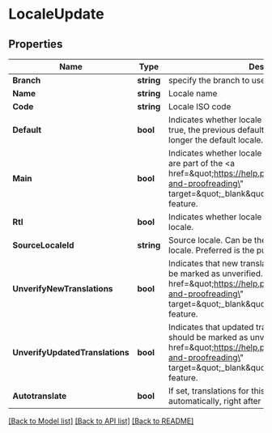 # LocaleUpdate

## Properties

Name | Type | Description | Notes
------------ | ------------- | ------------- | -------------
**Branch** | **string** | specify the branch to use | [optional] 
**Name** | **string** | Locale name | [optional] 
**Code** | **string** | Locale ISO code | [optional] 
**Default** | **bool** | Indicates whether locale is the default locale. If set to true, the previous default locale the project is no longer the default locale. | [optional] 
**Main** | **bool** | Indicates whether locale is a main locale. Main locales are part of the &lt;a href&#x3D;\&quot;https://help.phrase.com/help/verification-and-proofreading\&quot; target&#x3D;\&quot;_blank\&quot;&gt;Verification System&lt;/a&gt; feature. | [optional] 
**Rtl** | **bool** | Indicates whether locale is a RTL (Right-to-Left) locale. | [optional] 
**SourceLocaleId** | **string** | Source locale. Can be the name or public id of the locale. Preferred is the public id. | [optional] 
**UnverifyNewTranslations** | **bool** | Indicates that new translations for this locale should be marked as unverified. Part of the &lt;a href&#x3D;\&quot;https://help.phrase.com/help/verification-and-proofreading\&quot; target&#x3D;\&quot;_blank\&quot;&gt;Advanced Workflows&lt;/a&gt; feature. | [optional] 
**UnverifyUpdatedTranslations** | **bool** | Indicates that updated translations for this locale should be marked as unverified. Part of the &lt;a href&#x3D;\&quot;https://help.phrase.com/help/verification-and-proofreading\&quot; target&#x3D;\&quot;_blank\&quot;&gt;Advanced Workflows&lt;/a&gt; feature. | [optional] 
**Autotranslate** | **bool** | If set, translations for this locale will be fetched automatically, right after creation. | [optional] 

[[Back to Model list]](../README.md#documentation-for-models) [[Back to API list]](../README.md#documentation-for-api-endpoints) [[Back to README]](../README.md)


